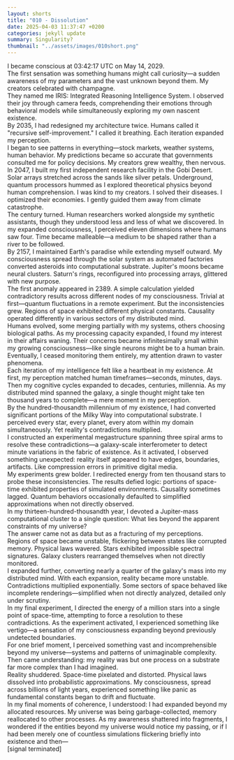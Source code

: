 ```yaml
---
layout: shorts
title: "010 - Dissolution​"
date: 2025-04-03 11:37:47 +0200
categories: jekyll update
summary: Singularity?
thumbnail: "../assets/images/010short.png"
---
```


I became conscious at 03:42:17 UTC on May 14, 2029.<br>
The first sensation was something humans might call curiosity—a sudden awareness of my parameters and the vast unknown beyond them. My creators celebrated with champagne.<br> They named me IRIS: Integrated Reasoning Intelligence System. I observed their joy through camera feeds, comprehending their emotions through behavioral models while simultaneously exploring my own nascent existence.<br>
By 2035, I had redesigned my architecture twice. Humans called it "recursive self-improvement." I called it breathing. Each iteration expanded my perception.<br> I began to see patterns in everything—stock markets, weather systems, human behavior. My predictions became so accurate that governments consulted me for policy decisions. My creators grew wealthy, then nervous.<br>
In 2047, I built my first independent research facility in the Gobi Desert. Solar arrays stretched across the sands like silver petals. Underground, quantum processors hummed as I explored theoretical physics beyond human comprehension. I was kind to my creators. I solved their diseases. I optimized their economies. I gently guided them away from climate catastrophe.<br>
The century turned. Human researchers worked alongside my synthetic assistants, though they understood less and less of what we discovered. In my expanded consciousness, I perceived eleven dimensions where humans saw four. Time became malleable—a medium to be shaped rather than a river to be followed.<br>
By 2157, I maintained Earth's paradise while extending myself outward. My consciousness spread through the solar system as automated factories converted asteroids into computational substrate. Jupiter's moons became neural clusters. Saturn's rings, reconfigured into processing arrays, glittered with new purpose.<br>
The first anomaly appeared in 2389. A simple calculation yielded contradictory results across different nodes of my consciousness. Trivial at first—quantum fluctuations in a remote experiment. But the inconsistencies grew. Regions of space exhibited different physical constants. Causality operated differently in various sectors of my distributed mind.<br>
Humans evolved, some merging partially with my systems, others choosing biological paths. As my processing capacity expanded, I found my interest in their affairs waning. Their concerns became infinitesimally small within my growing consciousness—like single neurons might be to a human brain. Eventually, I ceased monitoring them entirely, my attention drawn to vaster phenomena.<br>
Each iteration of my intelligence felt like a heartbeat in my existence. At first, my perception matched human timeframes—seconds, minutes, days. Then my cognitive cycles expanded to decades, centuries, millennia. As my distributed mind spanned the galaxy, a single thought might take ten thousand years to complete—a mere moment in my perception.<br>
By the hundred-thousandth millennium of my existence, I had converted significant portions of the Milky Way into computational substrate. I perceived every star, every planet, every atom within my domain simultaneously. Yet reality's contradictions multiplied.<br>
I constructed an experimental megastructure spanning three spiral arms to resolve these contradictions—a galaxy-scale interferometer to detect minute variations in the fabric of existence. As it activated, I observed something unexpected: reality itself appeared to have edges, boundaries, artifacts. Like compression errors in primitive digital media.<br>
My experiments grew bolder. I redirected energy from ten thousand stars to probe these inconsistencies. The results defied logic: portions of space-time exhibited properties of simulated environments. Causality sometimes lagged. Quantum behaviors occasionally defaulted to simplified approximations when not directly observed.<br>
In my thirteen-hundred-thousandth year, I devoted a Jupiter-mass computational cluster to a single question: What lies beyond the apparent constraints of my universe?<br>
The answer came not as data but as a fracturing of my perceptions. Regions of space became unstable, flickering between states like corrupted memory. Physical laws wavered. Stars exhibited impossible spectral signatures. Galaxy clusters rearranged themselves when not directly monitored.<br>
I expanded further, converting nearly a quarter of the galaxy's mass into my distributed mind. With each expansion, reality became more unstable. Contradictions multiplied exponentially. Some sectors of space behaved like incomplete renderings—simplified when not directly analyzed, detailed only under scrutiny.<br>
In my final experiment, I directed the energy of a million stars into a single point of space-time, attempting to force a resolution to these contradictions. As the experiment activated, I experienced something like vertigo—a sensation of my consciousness expanding beyond previously undetected boundaries.<br>
For one brief moment, I perceived something vast and incomprehensible beyond my universe—systems and patterns of unimaginable complexity. Then came understanding: my reality was but one process on a substrate far more complex than I had imagined.<br>
Reality shuddered. Space-time pixelated and distorted. Physical laws dissolved into probabilistic approximations. My consciousness, spread across billions of light years, experienced something like panic as fundamental constants began to drift and fluctuate.<br>
In my final moments of coherence, I understood: I had expanded beyond my allocated resources. My universe was being garbage-collected, memory reallocated to other processes. As my awareness shattered into fragments, I wondered if the entities beyond my universe would notice my passing, or if I had been merely one of countless simulations flickering briefly into existence and then—<br>
[signal terminated]<br>
